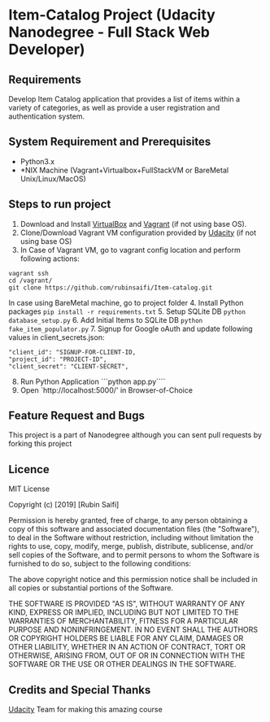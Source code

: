 # Item-Catalog Project (Udacity Nanodegree - Full Stack Web Developer)

## Requirements
Develop Item Catalog application that provides a list of items within a variety of categories, as well as provide a user registration and authentication system. 


## System Requirement and Prerequisites
- Python3.x
- *NIX Machine (Vagrant+Virtualbox+FullStackVM or BareMetal Unix/Linux/MacOS)

## Steps to run project
1. Download and Install [VirtualBox](https://www.virtualbox.org/wiki/Downloads) and [Vagrant](https://www.vagrantup.com/downloads.html) (if not using base OS).
2. Clone/Download Vagrant VM configuration provided by [Udacity](https://github.com/udacity/fullstack-nanodegree-vm) (if not using base OS)
3. In Case of Vagrant VM, go to vagrant config location and perform following actions:
```vagrant up
vagrant ssh
cd /vagrant/
git clone https://github.com/rubinsaifi/Item-catalog.git
```

In case using BareMetal machine, go to project folder
4. Install Python packages
```pip install -r requirements.txt```
5. Setup SQLite DB
```python database_setup.py```
6. Add Initial Items to SQLite DB
```python fake_item_populator.py```
7. Signup for Google oAuth and update following values in client_secrets.json:
```
"client_id": "SIGNUP-FOR-CLIENT-ID,
"project_id": "PROJECT-ID",
"client_secret": "CLIENT-SECRET",
```

8. Run Python Application
```python app.py````
9. Open `http://localhost:5000/' in Browser-of-Choice

## Feature Request and Bugs
This project is a part of Nanodegree although you can sent pull requests by forking this project

## Licence
MIT License

Copyright (c) [2019] [Rubin Saifi]

Permission is hereby granted, free of charge, to any person obtaining a copy
of this software and associated documentation files (the "Software"), to deal
in the Software without restriction, including without limitation the rights
to use, copy, modify, merge, publish, distribute, sublicense, and/or sell
copies of the Software, and to permit persons to whom the Software is
furnished to do so, subject to the following conditions:

The above copyright notice and this permission notice shall be included in all
copies or substantial portions of the Software.

THE SOFTWARE IS PROVIDED "AS IS", WITHOUT WARRANTY OF ANY KIND, EXPRESS OR
IMPLIED, INCLUDING BUT NOT LIMITED TO THE WARRANTIES OF MERCHANTABILITY,
FITNESS FOR A PARTICULAR PURPOSE AND NONINFRINGEMENT. IN NO EVENT SHALL THE
AUTHORS OR COPYRIGHT HOLDERS BE LIABLE FOR ANY CLAIM, DAMAGES OR OTHER
LIABILITY, WHETHER IN AN ACTION OF CONTRACT, TORT OR OTHERWISE, ARISING FROM,
OUT OF OR IN CONNECTION WITH THE SOFTWARE OR THE USE OR OTHER DEALINGS IN THE
SOFTWARE.

## Credits and Special Thanks
[Udacity](https://udacity.com) Team for making this amazing course
